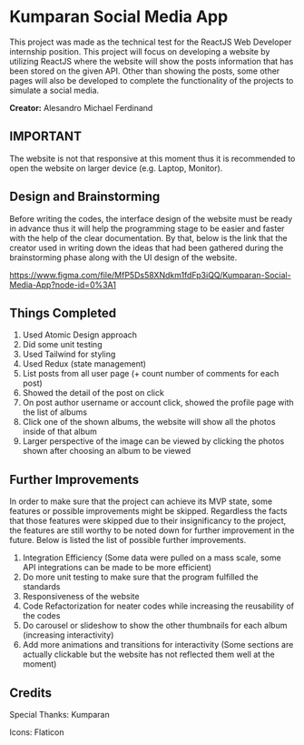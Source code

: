 # Kumparan Social Media App
This project was made as the technical test for the ReactJS Web Developer internship position.
This project will focus on developing a website by utilizing ReactJS where the website will show the posts information that has been stored on the given API. Other than showing the posts, some other pages will also be developed to complete the functionality of the projects to simulate a social media.

**Creator:** Alesandro Michael Ferdinand

## IMPORTANT
The website is not that responsive at this moment thus it is recommended to open the website on larger device (e.g. Laptop, Monitor).

## Design and Brainstorming
Before writing the codes, the interface design of the website must be ready in advance thus it will help the programming stage to be easier and faster with the help of the clear documentation. By that, below is the link that the creator used in writing down the ideas that had been gathered during the brainstorming phase along with the UI design of the website.

https://www.figma.com/file/MfP5Ds58XNdkm1fdFp3iQQ/Kumparan-Social-Media-App?node-id=0%3A1

## Things Completed

1. Used Atomic Design approach
2. Did some unit testing
3. Used Tailwind for styling
4. Used Redux (state management)
5. List posts from all user page (+ count number of comments for each post)
6. Showed the detail of the post on click
7. On post author username or account click, showed the profile page with the list of albums
8. Click one of the shown albums, the website will show all the photos inside of that album
9. Larger perspective of the image can be viewed by clicking the photos shown after choosing an album to be viewed


## Further Improvements
In order to make sure that the project can achieve its MVP state, some features or possible improvements might be skipped. Regardless the facts that those features were skipped due to their insignificancy to the project, the features are still worthy to be noted down for further improvement in the future. Below is listed the list of possible further improvements.

1. Integration Efficiency (Some data were pulled on a mass scale, some API integrations can be made to be more efficient)
2. Do more unit testing to make sure that the program fulfilled the standards
3. Responsiveness of the website
4. Code Refactorization for neater codes while increasing the reusability of the codes
5. Do carousel or slideshow to show the other thumbnails for each album (increasing interactivity)
6. Add more animations and transitions for interactivity (Some sections are actually clickable but the website has not reflected them well at the moment)
   

## Credits
Special Thanks: Kumparan

Icons: Flaticon
